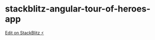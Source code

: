 # stackblitz-angular-tour-of-heroes-app

[Edit on StackBlitz ⚡️](https://stackblitz.com/edit/dcmmcg-kabbti)